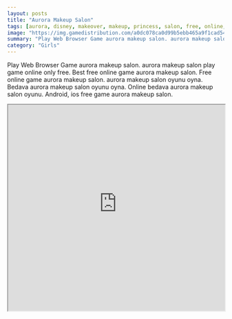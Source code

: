 ```yaml
---
layout: posts
title: "Aurora Makeup Salon"
tags: [aurora, disney, makeover, makeup, princess, salon, free, online, games, oyna, game, free, games, play, play, games]
image: "https://img.gamedistribution.com/a0dc078ca0d99b5ebb465a9f1cad54ba.jpg"
summary: "Play Web Browser Game aurora makeup salon. aurora makeup salon play game online only free. Best free online game aurora makeup salon. Free online game aurora makeup salon. aurora makeup salon oyunu oyna. Bedava aurora makeup salon oyunu oyna. Online bedava aurora makeup salon oyunu. Android, ios free game aurora makeup salon."
category: "Girls"
---
```


Play Web Browser Game aurora makeup salon. aurora makeup salon play game online only free. Best free online game aurora makeup salon. Free online game aurora makeup salon. aurora makeup salon oyunu oyna. Bedava aurora makeup salon oyunu oyna. Online bedava aurora makeup salon oyunu. Android, ios free game aurora makeup salon.

<iframe width="100%" height="480px;" src="https://flash.gamedistribution.com?game=a0dc078ca0d99b5ebb465a9f1cad54ba"></iframe>